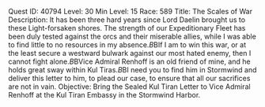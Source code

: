 Quest ID: 40794
Level: 30
Min Level: 15
Race: 589
Title: The Scales of War
Description: It has been three hard years since Lord Daelin brought us to these Light-forsaken shores. The strength of our Expeditionary Fleet has been duly tested against the orcs and their miserable allies, while I was able to find little to no resources in my absence.$B$BIf I am to win this war, or at the least secure a westward bulwark against our most hated enemy, then I cannot fight alone.$B$BVice Admiral Renhoff is an old friend of mine, and he holds great sway within Kul Tiras.$B$BI need you to find him in Stormwind and deliver this letter to him, to plead our case, to ensure that all our sacrifices are not in vain.
Objective: Bring the Sealed Kul Tiran Letter to Vice Admiral Renhoff at the Kul Tiran Embassy in the Stormwind Harbor.
